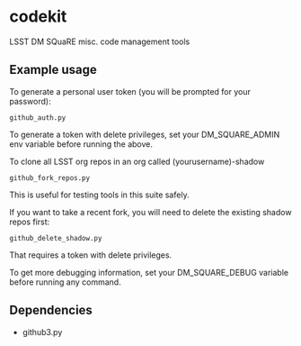 # codekit
LSST DM SQuaRE misc. code management tools

Example usage
-------------

To generate a personal user token (you will be prompted for your password):

    github_auth.py
  
To generate a token with delete privileges, set your DM_SQUARE_ADMIN env variable before running the above.

To clone all LSST org repos in an org called (yourusername)-shadow 

    github_fork_repos.py
    
This is useful for testing tools in this suite safely.

If you want to take a recent fork, you will need to delete the existing shadow repos first:

	github_delete_shadow.py

That requires a token with delete privileges. 

To get more debugging information, set your DM_SQUARE_DEBUG variable before running any command. 

Dependencies
------------

- github3.py
